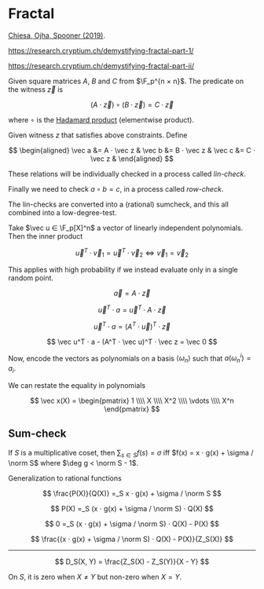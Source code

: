 # Fractal

[Chiesa, Ojha, Spooner (2019)](https://eprint.iacr.org/2019/1076.pdf).

https://research.cryptium.ch/demystifying-fractal-part-1/

https://research.cryptium.ch/demystifying-fractal-part-ii/


Given square matrices $A$, $B$ and $C$ from $\F_p^{n × n}$. The predicate on the witness $\vec z$ is

$$
(A ⋅ \vec z) ∘ (B ⋅ \vec z) = C ⋅ \vec z
$$

where $∘$ is the [Hadamard product](https://en.wikipedia.org/wiki/Hadamard_product_(matrices)) (elementwise product).


Given witness $z$  that satisfies above constraints. Define

$$
\begin{aligned}
\vec a &= A ⋅ \vec z &
\vec b &= B ⋅ \vec z &
\vec c &= C ⋅ \vec z &
\end{aligned}
$$

These relations will be individually checked in a process called *lin-check*.

Finally we need to check $a ∘ b = c$, in a process called *row-check*.

The lin-checks are converted into a (rational) sumcheck, and this all combined into a low-degree-test.

Take $\vec u ∈ \F_p[X]^n$ a vector of linearly independent polynomials. Then the inner product 

$$
\vec u^T ⋅ \vec v_1 = \vec u^T ⋅ \vec v_2 \Leftrightarrow \vec v_1 = \vec v_2
$$

This applies with high probability if we instead evaluate only in a single random point.

$$
\vec a = A ⋅ \vec z
$$

$$
\vec u^T ⋅ a = \vec u^T ⋅ A ⋅ \vec z
$$

$$
\vec u^T ⋅ a = (A^T ⋅ \vec u)^T ⋅ \vec z
$$

$$
\vec u^T ⋅ a - (A^T ⋅ \vec u)^T ⋅ \vec z = \vec 0
$$

Now, encode the vectors as polynomials on a basis $⟨ω_n⟩$ such that $a(ω_n^i) = a_i$.

We can restate the equality in polynomials

$$
\vec x(X) =
\begin{pmatrix}
1 \\\\ X \\\\ X^2 \\\\ \vdots \\\\ X^n
\end{pmatrix}
$$

## Sum-check

If $S$ is a multiplicative coset, then $\sum_{s \in S} f(s) = \sigma$ iff $f(x) = x ⋅ g(x) + \sigma / \norm S$ where $\deg g < \norm S - 1$.

Generalization to rational functions

$$
\frac{P(X)}{Q(X)} =_S x ⋅ g(x) + \sigma / \norm S
$$

$$
P(X) =_S (x ⋅ g(x) + \sigma / \norm S) ⋅ Q(X)
$$

$$
0 =_S (x ⋅ g(x) + \sigma / \norm S) ⋅ Q(X) - P(X)
$$

$$
\frac{(x ⋅ g(x) + \sigma / \norm S) ⋅ Q(X) - P(X)}{Z_S(X)}
$$

---

$$
D_S(X, Y) = \frac{Z_S(X) - Z_S(Y)}{X - Y}
$$

On $S$, it is zero when $X \neq  Y$ but non-zero when $X = Y$.
